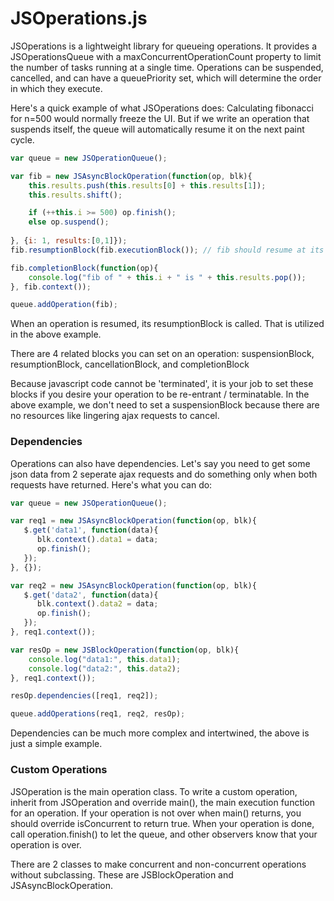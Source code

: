 JSOperations.js
==========

JSOperations is a lightweight library for queueing operations. It provides a JSOperationsQueue with a maxConcurrentOperationCount property to limit the number of tasks running at a single time.
Operations can be suspended, cancelled, and can have a queuePriority set, which will determine the order in which they execute.


Here's a quick example of what JSOperations does:
Calculating fibonacci for n=500 would normally freeze the UI. 
But if we write an operation that suspends itself, the queue will automatically resume it on the next paint cycle.


```javascript
var queue = new JSOperationQueue();

var fib = new JSAsyncBlockOperation(function(op, blk){
	this.results.push(this.results[0] + this.results[1]);
	this.results.shift();

	if (++this.i >= 500) op.finish();
	else op.suspend();
  
}, {i: 1, results:[0,1]});
fib.resumptionBlock(fib.executionBlock()); // fib should resume at its execution block

fib.completionBlock(function(op){
	console.log("fib of " + this.i + " is " + this.results.pop());
}, fib.context());

queue.addOperation(fib);
```

When an operation is resumed, its resumptionBlock is called. That is utilized in the above example.

There are 4 related blocks you can set on an operation:
suspensionBlock, resumptionBlock, cancellationBlock, and completionBlock

Because javascript code cannot be 'terminated', it is your job to set these blocks if you desire your operation to be re-entrant / terminatable.
In the above example, we don't need to set a suspensionBlock because there are no resources like lingering ajax requests to cancel.




### Dependencies

Operations can also have dependencies. 
Let's say you need to get some json data from 2 seperate ajax requests and do something only when both requests have returned.
Here's what you can do:

```javascript
var queue = new JSOperationQueue();

var req1 = new JSAsyncBlockOperation(function(op, blk){
   $.get('data1', function(data){
      blk.context().data1 = data;
      op.finish();
   });
}, {});

var req2 = new JSAsyncBlockOperation(function(op, blk){
   $.get('data2', function(data){
      blk.context().data2 = data;
      op.finish();
   });
}, req1.context());

var resOp = new JSBlockOperation(function(op, blk){
    console.log("data1:", this.data1);
    console.log("data2:", this.data2);
}, req1.context());

resOp.dependencies([req1, req2]);

queue.addOperations(req1, req2, resOp);
```

Dependencies can be much more complex and intertwined, the above is just a simple example.


### Custom Operations

JSOperation is the main operation class. To write a custom operation, inherit from JSOperation and override main(), the main execution function for an operation.
If your operation is not over when main() returns, you should override isConcurrent to return true. When your operation is done, call operation.finish() to let the queue, and other observers know that your operation is over.

There are 2 classes to make concurrent and non-concurrent operations without subclassing.
These are JSBlockOperation and JSAsyncBlockOperation.
